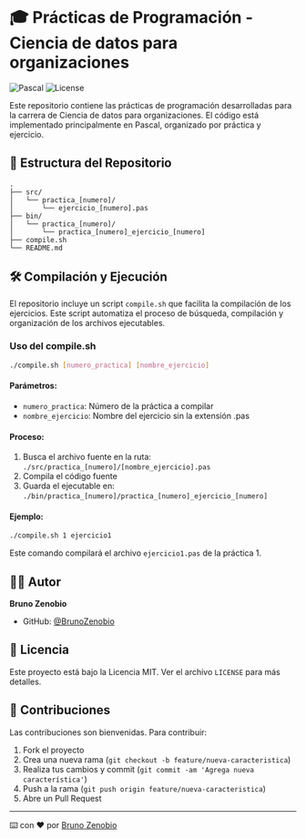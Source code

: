 # 🎓 Prácticas de Programación - Ciencia de datos para organizaciones
![Pascal](https://img.shields.io/badge/Pascal-Programming-blue)
![License](https://img.shields.io/badge/license-MIT-green)

Este repositorio contiene las prácticas de programación desarrolladas para la carrera de Ciencia de datos para organizaciones. El código está implementado principalmente en Pascal, organizado por práctica y ejercicio.

## 📁 Estructura del Repositorio

```
.
├── src/
│   └── practica_[numero]/
│       └── ejercicio_[numero].pas
├── bin/
│   └── practica_[numero]/
│       └── practica_[numero]_ejercicio_[numero]
├── compile.sh
└── README.md
```

## 🛠️ Compilación y Ejecución

El repositorio incluye un script `compile.sh` que facilita la compilación de los ejercicios. Este script automatiza el proceso de búsqueda, compilación y organización de los archivos ejecutables.

### Uso del compile.sh

```bash
./compile.sh [numero_practica] [nombre_ejercicio]
```

#### Parámetros:
- `numero_practica`: Número de la práctica a compilar
- `nombre_ejercicio`: Nombre del ejercicio sin la extensión .pas

#### Proceso:
1. Busca el archivo fuente en la ruta: `./src/practica_[numero]/[nombre_ejercicio].pas`
2. Compila el código fuente
3. Guarda el ejecutable en: `./bin/practica_[numero]/practica_[numero]_ejercicio_[numero]`

#### Ejemplo:
```bash
./compile.sh 1 ejercicio1
```
Este comando compilará el archivo `ejercicio1.pas` de la práctica 1.

## 👨‍💻 Autor

**Bruno Zenobio**
- GitHub: [@BrunoZenobio](https://github.com/BrunoZenobio)

## 📝 Licencia

Este proyecto está bajo la Licencia MIT. Ver el archivo `LICENSE` para más detalles.

## 🤝 Contribuciones

Las contribuciones son bienvenidas. Para contribuir:
1. Fork el proyecto
2. Crea una nueva rama (`git checkout -b feature/nueva-caracteristica`)
3. Realiza tus cambios y commit (`git commit -am 'Agrega nueva característica'`)
4. Push a la rama (`git push origin feature/nueva-caracteristica`)
5. Abre un Pull Request

---
⌨️ con ❤️ por [Bruno Zenobio](https://github.com/BrunoZenobio)
